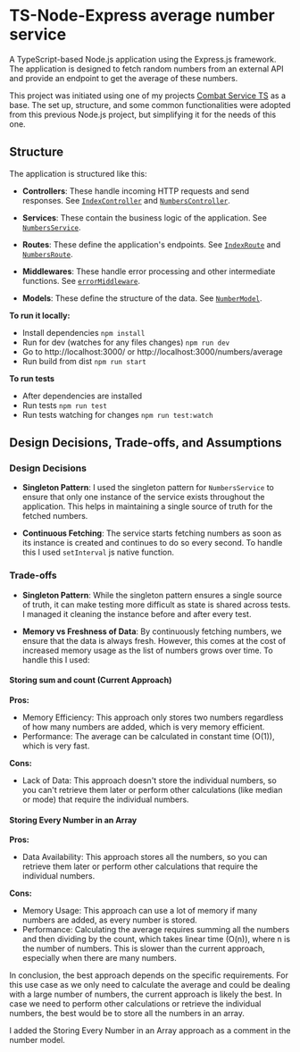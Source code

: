 # TS-Node-Express average number service

A TypeScript-based Node.js application using the Express.js framework. The application is designed to fetch random numbers from an external API and provide an endpoint to get the average of these numbers.

This project was initiated using one of my projects [Combat Service TS](https://github.com/tomasmax/combat-service-ts) as a base. The set up, structure, and some common functionalities were adopted from this previous Node.js project, but simplifying it for the needs of this one.

## Structure

The application is structured like this:

- **Controllers**: These handle incoming HTTP requests and send responses. See [`IndexController`](src/controllers/index.controller.ts) and [`NumbersController`](src/controllers/numbers.controller.ts).

- **Services**: These contain the business logic of the application. See [`NumbersService`](src/services/numbers.service.ts).

- **Routes**: These define the application's endpoints. See [`IndexRoute`](src/routes/index.route.ts) and [`NumbersRoute`](src/routes/numbers.route.ts).

- **Middlewares**: These handle error processing and other intermediate functions. See [`errorMiddleware`](src/middlewares/error.middleware.ts).

- **Models**: These define the structure of the data. See [`NumberModel`](src/models/number.model.ts).

**To run it locally:**

- Install dependencies `npm install`
- Run for dev (watches for any files changes) `npm run dev`
- Go to http://localhost:3000/ or http://localhost:3000/numbers/average
- Run build from dist `npm run start`

**To run tests**

- After dependencies are installed
- Run tests `npm run test`
- Run tests watching for changes `npm run test:watch`

## Design Decisions, Trade-offs, and Assumptions

### Design Decisions

- **Singleton Pattern**: I used the singleton pattern for `NumbersService` to ensure that only one instance of the service exists throughout the application. This helps in maintaining a single source of truth for the fetched numbers.

- **Continuous Fetching**: The service starts fetching numbers as soon as its instance is created and continues to do so every second. To handle this I used `setInterval` js native function.

### Trade-offs

- **Singleton Pattern**: While the singleton pattern ensures a single source of truth, it can make testing more difficult as state is shared across tests. I managed it cleaning the instance before and after every test.

- **Memory vs Freshness of Data**: By continuously fetching numbers, we ensure that the data is always fresh. However, this comes at the cost of increased memory usage as the list of numbers grows over time. To handle this I used:

#### Storing sum and count (Current Approach)

**Pros:**

- Memory Efficiency: This approach only stores two numbers regardless of how many numbers are added, which is very memory efficient.
- Performance: The average can be calculated in constant time (O(1)), which is very fast.

**Cons:**

- Lack of Data: This approach doesn't store the individual numbers, so you can't retrieve them later or perform other calculations (like median or mode) that require the individual numbers.

#### Storing Every Number in an Array

**Pros:**

- Data Availability: This approach stores all the numbers, so you can retrieve them later or perform other calculations that require the individual numbers.

**Cons:**

- Memory Usage: This approach can use a lot of memory if many numbers are added, as every number is stored.
- Performance: Calculating the average requires summing all the numbers and then dividing by the count, which takes linear time (O(n)), where n is the number of numbers. This is slower than the current approach, especially when there are many numbers.

In conclusion, the best approach depends on the specific requirements. For this use case as we only need to calculate the average and could be dealing with a large number of numbers, the current approach is likely the best. In case we need to perform other calculations or retrieve the individual numbers, the best would be to store all the numbers in an array.

I added the Storing Every Number in an Array approach as a comment in the number model.
